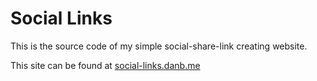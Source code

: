 # Social Links

This is the source code of my simple social-share-link creating website.

This site can be found at [social-links.danb.me](social-links.danb.me)
